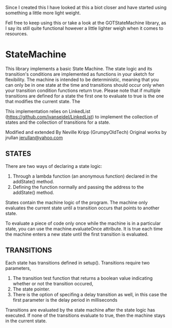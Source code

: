 Since I created this I have looked at this a biot closer and have started using something a little more light weight.

Fell free to keep using this or take a look at the GOTStateMachine library, as I say its still quite functional however a little lighter weigh when it comes to resources.


# StateMachine
This library implements a basic State Machine. The state logic and its transition's conditions are implemented as functions in your sketch for flexibility. The machine is intended to be deterministic, meaning that you can only be in one state at the time and transitions should occur only when your transition condition functions return true. Please note that if multiple transitions are defined for a state the first one to evaluate to true is the one that modifies the current state. The 

This implementation relies on LinkedList (https://github.com/ivanseidel/LinkedList) to implement the collection of states and the collection of transitions for a state.

Modified and extended By Neville Kripp (GrumpyOldTech)
Original works by jrullan <jerullan@yahoo.com>


## STATES
There are two ways of declaring a state logic:
1. Through a lambda function (an anonymous function) declared in the addState() method.
2. Defining the function normally and passing the address to the addState() method.
 
States contain the machine logic of the program. The machine only evaluates the current state until a transition occurs that points to another state.

To evaluate a piece of code only once while the machine is in a particular state, you can use the machine.evaluateOnce attribute. It is true each time the machine enters a new state until the first transition is evaluated.

## TRANSITIONS
Each state has transitions defined in setup(). Transitions require two parameters, 
1. The transition test function that returns a boolean value indicating whether or not the transition occured, 
2. The state pointer.
3. There is the option of specifing a delay transition as well, in this case the first parameter is the delay period in milliseconds

Transitions are evaluated by the state machine after the state logic has executed. If none of the transitions evaluate to true, then the machine stays in the current state. 
